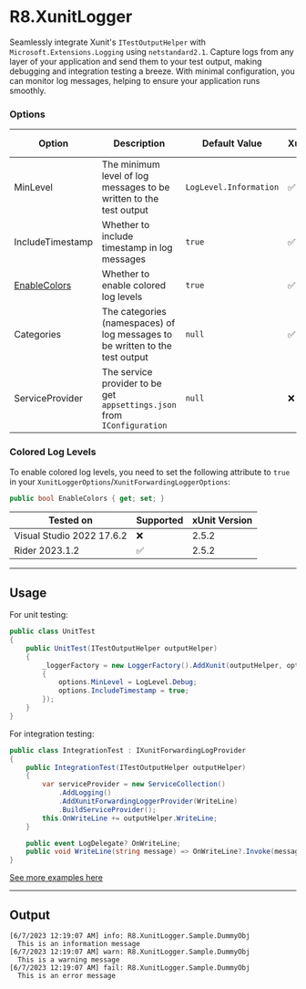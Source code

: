# R8.XunitLogger
Seamlessly integrate Xunit's `ITestOutputHelper` with `Microsoft.Extensions.Logging` using `netstandard2.1`. Capture logs from any layer of your application and send them to your test output, making debugging and integration testing a breeze. With minimal configuration, you can monitor log messages, helping to ensure your application runs smoothly.

### Options
| Option                              | Description                                                                  | Default Value          | Xunit | Xunit Forwarding |
|-------------------------------------|------------------------------------------------------------------------------|------------------------|-------|------------------|
| MinLevel                            | The minimum level of log messages to be written to the test output           | `LogLevel.Information` | ✅     | ✅                |
| IncludeTimestamp                    | Whether to include timestamp in log messages                                 | `true`                 | ✅     | ✅                |
| [EnableColors](#colored-log-levels) | Whether to enable colored log levels                                         | `true`                 | ✅     | ✅                |
| Categories                          | The categories (namespaces) of log messages to be written to the test output | `null`                 | ✅     | ✅                |
| ServiceProvider                     | The service provider to be get `appsettings.json` from `IConfiguration`      | `null`                 | ❌     | ✅                |

### Colored Log Levels
To enable colored log levels, you need to set the following attribute to `true` in your `XunitLoggerOptions`/`XunitForwardingLoggerOptions`:
```csharp
public bool EnableColors { get; set; }
```
| Tested on                 | Supported | xUnit Version |
|---------------------------|-----------|---------------|
| Visual Studio 2022 17.6.2 | ❌         | 2.5.2         |
| Rider 2023.1.2            | ✅         | 2.5.2         |

---
## Usage
For unit testing:
```csharp
public class UnitTest
{
    public UnitTest(ITestOutputHelper outputHelper)
    {
        _loggerFactory = new LoggerFactory().AddXunit(outputHelper, options =>
        {
            options.MinLevel = LogLevel.Debug;
            options.IncludeTimestamp = true;
        });
    }
}
```

For integration testing:
```csharp
public class IntegrationTest : IXunitForwardingLogProvider
{
    public IntegrationTest(ITestOutputHelper outputHelper)
    {
        var serviceProvider = new ServiceCollection()
            .AddLogging()
            .AddXunitForwardingLoggerProvider(WriteLine)
            .BuildServiceProvider();
        this.OnWriteLine += outputHelper.WriteLine;
    }

    public event LogDelegate? OnWriteLine;
    public void WriteLine(string message) => OnWriteLine?.Invoke(message);
}
```

[See more examples here](https://github.com/iamr8/R8.XunitLogger/tree/master/R8.XunitLogger.Sample)

---

## Output
```text
[6/7/2023 12:19:07 AM] info: R8.XunitLogger.Sample.DummyObj
  This is an information message
[6/7/2023 12:19:07 AM] warn: R8.XunitLogger.Sample.DummyObj
  This is a warning message
[6/7/2023 12:19:07 AM] fail: R8.XunitLogger.Sample.DummyObj
  This is an error message
```